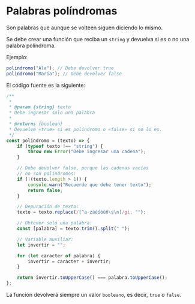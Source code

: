 # Palabras políndromas

Son palabras que aunque se volteen siguen diciendo lo mismo.

Se debe crear una función que reciba un `string` y devuelva si es o no una palabra políndroma.

Ejemplo:

```js
polindromo("Ala"); // Debe devolver true
polindromo("María"); // Debe devolver false
```

El código fuente es la siguiente:

```js
/**
 *
 * @param {string} texto
 * Debe ingresar solo una palabra
 *
 * @returns {boolean}
 * Devuelve «true» si es políndromo o «false» si no lo es.
 */
const polindromo = (texto) => {
    if (typeof texto !== "string") {
        throw new Error("Debe ingresar una cadena");
    }

    // Debe devolver false, porque las cadenas vacías
    // no son políndromos:
    if (!(texto.length > 1)) {
        console.warn("Recuerde que debe tener texto");
        return false;
    }

    // Depuración de texto:
    texto = texto.replace(/[^a-záéíóúñ\s\n]/gi, "");

    // Obtener solo una palabra:
    const [palabra] = texto.trim().split(" ");

    // Variable auxiliar:
    let invertir = "";

    for (let caracter of palabra) {
        invertir = caracter + invertir;
    }

    return invertir.toUpperCase() === palabra.toUpperCase();
};
```

La función devolverá siempre un valor `booleano`, es decir, `true` o `false`.
